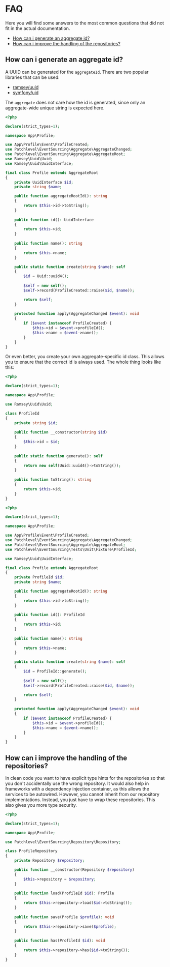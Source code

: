 # FAQ

Here you will find some answers to the most common questions 
that did not fit in the actual documentation.

* [How can i generate an aggregate id?](#how-can-i-generate-an-aggregate-id)
* [How can i improve the handling of the repositories?](#how-can-i-improve-the-handling-of-the-repositories)

## How can i generate an aggregate id?

A UUID can be generated for the `aggregateId`. There are two popular libraries that can be used:

* [ramsey/uuid](https://github.com/ramsey/uuid)
* [symfony/uid](https://symfony.com/doc/current/components/uid.html)

The `aggregate` does not care how the id is generated, since only an aggregate-wide unique string is expected here.

```php
<?php

declare(strict_types=1);

namespace App\Profile;

use App\Profile\Event\ProfileCreated;
use Patchlevel\EventSourcing\Aggregate\AggregateChanged;
use Patchlevel\EventSourcing\Aggregate\AggregateRoot;
use Ramsey\Uuid\Uuid;
use Ramsey\Uuid\UuidInterface;

final class Profile extends AggregateRoot
{
    private UuidInterface $id;
    private string $name;

    public function aggregateRootId(): string
    {
        return $this->id->toString();
    }
    
    public function id(): UuidInterface 
    {
        return $this->id;
    }
    
    public function name(): string 
    {
        return $this->name;
    }

    public static function create(string $name): self
    {
        $id = Uuid::uuid4();
    
        $self = new self();
        $self->record(ProfileCreated::raise($id, $name));

        return $self;
    }
    
    protected function apply(AggregateChanged $event): void 
    {
        if ($event instanceof ProfileCreated) {
            $this->id = $event->profileId();
            $this->name = $event->name();
        }
    }
}
```

Or even better, you create your own aggregate-specific id class.
This allows you to ensure that the correct id is always used.
The whole thing looks like this:

```php
<?php

declare(strict_types=1);

namespace App\Profile;

use Ramsey\Uuid\Uuid;

class ProfileId 
{
    private string $id;
    
    public function __constructor(string $id) 
    {
        $this->id = $id;
    }
    
    public static function generate(): self 
    {
        return new self(Uuid::uuid4()->toString());
    }
    
    public function toString(): string 
    {
        return $this->id;
    }
}
```

```php
<?php

declare(strict_types=1);

namespace App\Profile;

use App\Profile\Event\ProfileCreated;
use Patchlevel\EventSourcing\Aggregate\AggregateChanged;
use Patchlevel\EventSourcing\Aggregate\AggregateRoot;
use Patchlevel\EventSourcing\Tests\Unit\Fixture\ProfileId;

use Ramsey\Uuid\UuidInterface;

final class Profile extends AggregateRoot
{
    private ProfileId $id;
    private string $name;

    public function aggregateRootId(): string
    {
        return $this->id->toString();
    }
    
    public function id(): ProfileId 
    {
        return $this->id;
    }
    
    public function name(): string 
    {
        return $this->name;
    }

    public static function create(string $name): self
    {
        $id = ProfileId::generate();
    
        $self = new self();
        $self->record(ProfileCreated::raise($id, $name));

        return $self;
    }
    
    protected function apply(AggregateChanged $event): void 
    {
        if ($event instanceof ProfileCreated) {
            $this->id = $event->profileId();
            $this->name = $event->name();
        }
    }
}
```

## How can i improve the handling of the repositories?

In clean code you want to have explicit type hints for the repositories 
so that you don't accidentally use the wrong repository. 
It would also help in frameworks with a dependency injection container, 
as this allows the services to be autowired. 
However, you cannot inherit from our repository implementations. 
Instead, you just have to wrap these repositories. 
This also gives you more type security.

```php
<?php

declare(strict_types=1);

namespace App\Profile;

use Patchlevel\EventSourcing\Repository\Repository;

class ProfileRepository 
{
    private Repository $repository;

    public function __constructor(Repository $repository) 
    {
        $this->repository = $repository;
    }
    
    public function load(ProfileId $id): Profile 
    {
        return $this->repository->load($id->toString());
    }
    
    public function save(Profile $profile): void 
    {
        return $this->repository->save($profile);
    }
    
    public function has(ProfileId $id): void 
    {
        return $this->repository->has($id->toString());
    }
}
```
